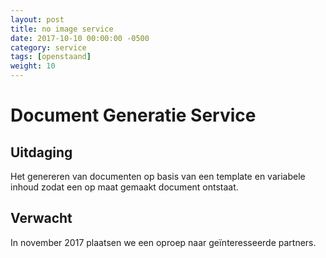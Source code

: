 ```yaml
---
layout: post
title: no image service
date: 2017-10-10 00:00:00 -0500
category: service
tags: [openstaand]
weight: 10
---
```



# Document Generatie Service

## Uitdaging 
Het genereren van documenten op basis van een template en variabele inhoud zodat een op maat gemaakt document ontstaat.
<br>
## Verwacht
In november 2017 plaatsen we een oproep naar geïnteresseerde partners.
